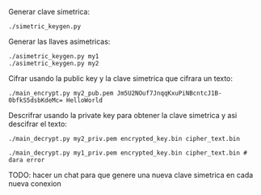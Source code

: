 Generar clave simetrica:
```
./simetric_keygen.py
```

Generar las llaves asimetricas:
```
./asimetric_keygen.py my1
./asimetric_keygen.py my2
```

Cifrar usando la public key y la clave simetrica que cifrara un texto:
```
./main_encrypt.py my2_pub.pem Jm5U2NOuf7JnqqKxuPiNBcntcJ1B-0bfkS5dsbKdeMc= HelloWorld
```

Descrifrar usando la private key para obtener la clave simetrica y asi descifrar el texto:
```
./main_decrypt.py my2_priv.pem encrypted_key.bin cipher_text.bin

./main_decrypt.py my1_priv.pem encrypted_key.bin cipher_text.bin # dara error
```

TODO: hacer un chat para que genere una nueva clave simetrica en cada nueva conexion
